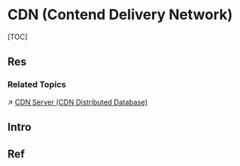 # CDN (Contend Delivery Network)

[TOC]



## Res
### Related Topics
↗ [CDN Server (CDN Distributed Database)](../../../🍕%20Computer%20Storage%20&%20Database%20Systems/Database%20Systems/Directory%20Services/CDN%20Server%20(CDN%20Distributed%20Database)/CDN%20Server%20(CDN%20Distributed%20Database).md)



## Intro


## Ref

